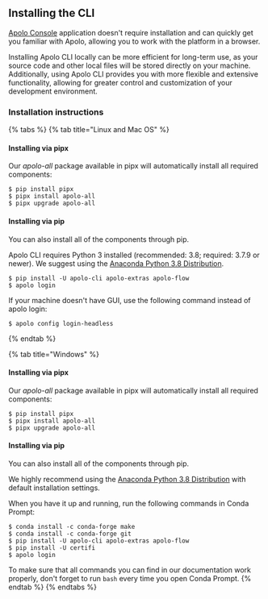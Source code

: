 ## Installing the CLI

[Apolo Console](https://console.apolo.us/apps/shell/install) application doesn't require installation and can quickly get you familiar with Apolo, allowing you to work with the platform in a browser.

Installing Apolo CLI locally can be more efficient for long-term use, as your source code and other local files will be stored directly on your machine. Additionally, using Apolo CLI provides you with more flexible and extensive functionality, allowing for greater control and customization of your development environment.

### Installation instructions

{% tabs %}
{% tab title="Linux and Mac OS" %}
#### Installing via pipx

Our _apolo-all_ package available in pipx will automatically install all required components:&#x20;

```
$ pip install pipx
$ pipx install apolo-all
$ pipx upgrade apolo-all
```

#### Installing via pip

You can also install all of the components through pip.

Apolo CLI requires Python 3 installed (recommended: 3.8; required: 3.7.9 or newer). We suggest using the [Anaconda Python 3.8 Distribution](https://www.anaconda.com/distribution/).

```
$ pip install -U apolo-cli apolo-extras apolo-flow
$ apolo login
```

If your machine doesn't have GUI, use the following command instead of apolo login:

```
$ apolo config login-headless
```
{% endtab %}

{% tab title="Windows" %}
#### Installing via pipx

Our _apolo-all_ package available in pipx will automatically install all required components:&#x20;

```
$ pip install pipx
$ pipx install apolo-all
$ pipx upgrade apolo-all
```

#### Installing via pip

You can also install all of the components through pip.

We highly recommend using the [Anaconda Python 3.8 Distribution](https://www.anaconda.com/distribution/) with default installation settings.

When you have it up and running, run the following commands in Conda Prompt:

```
$ conda install -c conda-forge make
$ conda install -c conda-forge git    
$ pip install -U apolo-cli apolo-extras apolo-flow
$ pip install -U certifi
$ apolo login
```

To make sure that all commands you can find in our documentation work properly, don't forget to run `bash` every time you open Conda Prompt.
{% endtab %}
{% endtabs %}